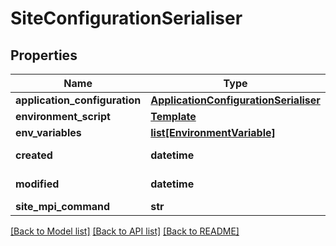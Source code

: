 # SiteConfigurationSerialiser

## Properties
Name | Type | Description | Notes
------------ | ------------- | ------------- | -------------
**application_configuration** | [**ApplicationConfigurationSerialiser**](ApplicationConfigurationSerialiser.md) |  | 
**environment_script** | [**Template**](Template.md) |  | 
**env_variables** | [**list[EnvironmentVariable]**](EnvironmentVariable.md) |  | 
**created** | **datetime** |  | [optional] [readonly] 
**modified** | **datetime** |  | [optional] [readonly] 
**site_mpi_command** | **str** |  | [optional] 

[[Back to Model list]](../README.md#documentation-for-models) [[Back to API list]](../README.md#documentation-for-api-endpoints) [[Back to README]](../README.md)


